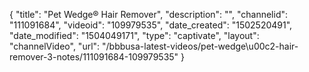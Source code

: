 {
    "title": "Pet Wedge&reg; Hair Remover",
    "description": "",
    "channelid": "111091684",
    "videoid": "109979535",
    "date_created": "1502520491",
    "date_modified": "1504049171",
    "type": "captivate",
    "layout": "channelVideo",
    "url": "\/bbbusa-latest-videos\/pet-wedge\u00c2-hair-remover-3-notes\/111091684-109979535"
}